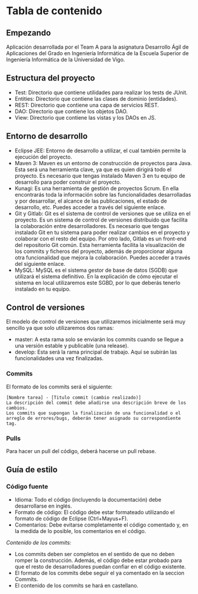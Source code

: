 # Tabla de contenido

## Empezando
Aplicación desarrollada por el Team A para la asignatura Desarrollo Ágil
de Aplicaciones del Grado en Ingeniería Informática de la Escuela Superior de 
Ingeniería Informática de la Universidad de Vigo.

## Estructura del proyecto
* Test: Directorio que contiene utilidades para realizar los tests de JUnit.
* Entities: Directorio que contiene las clases de dominio (entidades).
* REST: Directorio que contiene una capa de servicios REST.
* DAO: Directorio que contiene los objetos DAO.
* View: Directorio que contiene las vistas y los DAOs en JS.

## Entorno de desarrollo
* Eclipse JEE: Entorno de desarrollo a utilizar, el cual también permite la ejecución del proyecto.
* Maven 3: Maven es un entorno de construcción de proyectos para Java. Esta será una herramienta clave, ya que es quien dirigirá todo el proyecto. Es necesario que tengas instalado Maven 3 en tu equipo de desarrollo para poder construir el proyecto.
* Kunagi: Es una herramienta de gestión de proyectos Scrum. En ella encontrarás toda la información sobre las funcionalidades desarrolladas y por desarrollar, el alcance de las publicaciones, el estado de desarrollo, etc. Puedes acceder a través del siguiente enlace.
* Git y Gitlab: Git es el sistema de control de versiones que se utiliza en el proyecto. Es un sistema de control de versiones distribuido que facilita la colaboración entre desarrolladores. Es necesario que tengas instalado Git en tu sistema para poder realizar cambios en el proyecto y colaborar con el resto del equipo. Por otro lado, Gitlab es un front-end del repositorio Git común. Esta herramienta facilita la visualización de los commits y ficheros del proyecto, además de proporcionar alguna otra funcionalidad que mejora la colaboración. Puedes acceder a través del siguiente enlace.
* MySQL: MySQL es el sistema gestor de base de datos (SGDB) que utilizará el sistema definitivo. En la explicación de cómo ejecutar el sistema en local utilizaremos este SGBD, por lo que deberás tenerlo instalado en tu equipo.

## Control de versiones
El modelo de control de versiones que utilizaremos inicialmente será muy sencillo ya que solo utilizaremos dos ramas:

* master: A esta rama solo se enviarán los commits cuando se llegue a una versión estable y publicable (una release).
* develop: Esta será la rama principal de trabajo. Aquí se subirán las funcionalidades una vez finalizadas.


### Commits
El formato de los commits será el siguiente:

    [Nombre tarea] - [Titulo commit (cambio realizado)]
    La descripción del commit debe añadirse una descripción breve de los cambios.
    Los commits que supongan la finalización de una funcionalidad o el arreglo de errores/bugs, deberán tener asignado su correspondiente tag.

### Pulls
Para hacer un pull del código, deberá hacerse un pull rebase.

## Guía de estilo
### Código fuente
* Idioma: Todo el código (incluyendo la documentación) debe desarrollarse en inglés.
* Formato de código: El código debe estar formateado utilizando el formato de código de Eclipse (Ctrl+Mayus+F).
* Comentarios: Debe evitarse completamente el código comentado y, en la medida de lo posible, los comentarios en el código.

*Contenido de los commits:* 
* Los commits deben ser completos en el sentido de que no deben romper la construcción. Además, el código debe estar probado para que el resto de desarrolladores puedan confiar en el código existente.
* El formato de los commits debe seguir el ya comentado en la seccion Commits.
* El contenido de los commits se hará en castellano.